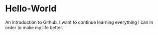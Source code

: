 # Hello-World
An introduction to Github.
I want to continue learning everything I can in order to make my life better.
